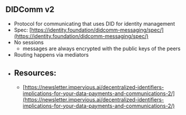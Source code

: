 ## DIDComm v2
- Protocol for communicating that uses DID for identity management
- Spec: [https://identity.foundation/didcomm-messaging/spec/](https://identity.foundation/didcomm-messaging/spec/)
- No sessions
    - messages are always encrypted with the public keys of the peers
- Routing happens via mediators
- Resources:
    - 
    - [https://newsletter.impervious.ai/decentralized-identifiers-implications-for-your-data-payments-and-communications-2/](https://newsletter.impervious.ai/decentralized-identifiers-implications-for-your-data-payments-and-communications-2/)
